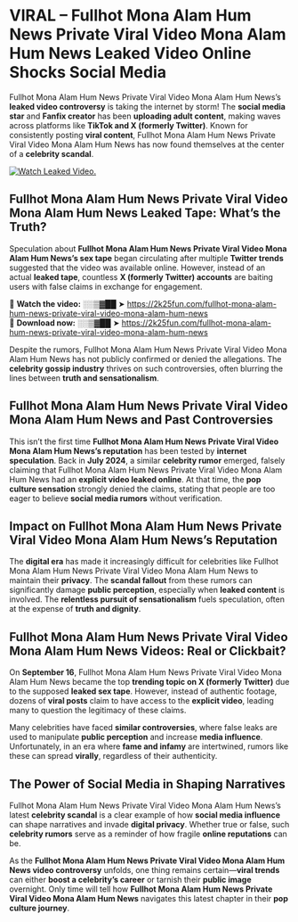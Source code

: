 # VIRAL – Fullhot Mona Alam Hum News Private Viral Video Mona Alam Hum News Leaked Video Online Shocks Social Media 

Fullhot Mona Alam Hum News Private Viral Video Mona Alam Hum News’s **leaked video controversy** is taking the internet by storm! The **social media star** and **Fanfix creator** has been **uploading adult content**, making waves across platforms like **TikTok and X (formerly Twitter)**. Known for consistently posting **viral content**, Fullhot Mona Alam Hum News Private Viral Video Mona Alam Hum News has now found themselves at the center of a **celebrity scandal**.  

[![Watch Leaked Video.](https://miro.medium.com/v2/resize:fit:828/format:webp/1*cilzJN44JGOrTw9NJCrNHA.gif "Watch Leaked Video")](https://2k25fun.com/fullhot-mona-alam-hum-news-private-viral-video-mona-alam-hum-news)

## **Fullhot Mona Alam Hum News Private Viral Video Mona Alam Hum News Leaked Tape: What’s the Truth?**  
Speculation about **Fullhot Mona Alam Hum News Private Viral Video Mona Alam Hum News’s sex tape** began circulating after multiple **Twitter trends** suggested that the video was available online. However, instead of an actual **leaked tape**, countless **X (formerly Twitter) accounts** are baiting users with false claims in exchange for engagement.  

🔹 **Watch the video:** ░░▒▓██ ➤ https://2k25fun.com/fullhot-mona-alam-hum-news-private-viral-video-mona-alam-hum-news  
🔹 **Download now:** ░░▒▓██ ➤ https://2k25fun.com/fullhot-mona-alam-hum-news-private-viral-video-mona-alam-hum-news  

Despite the rumors, Fullhot Mona Alam Hum News Private Viral Video Mona Alam Hum News has not publicly confirmed or denied the allegations. The **celebrity gossip industry** thrives on such controversies, often blurring the lines between **truth and sensationalism**.  

## **Fullhot Mona Alam Hum News Private Viral Video Mona Alam Hum News and Past Controversies**  
This isn’t the first time **Fullhot Mona Alam Hum News Private Viral Video Mona Alam Hum News’s reputation** has been tested by **internet speculation**. Back in **July 2024**, a similar **celebrity rumor** emerged, falsely claiming that Fullhot Mona Alam Hum News Private Viral Video Mona Alam Hum News had an **explicit video leaked online**. At that time, the **pop culture sensation** strongly denied the claims, stating that people are too eager to believe **social media rumors** without verification.  

## **Impact on Fullhot Mona Alam Hum News Private Viral Video Mona Alam Hum News’s Reputation**  
The **digital era** has made it increasingly difficult for celebrities like Fullhot Mona Alam Hum News Private Viral Video Mona Alam Hum News to maintain their **privacy**. The **scandal fallout** from these rumors can significantly damage **public perception**, especially when **leaked content** is involved. The **relentless pursuit of sensationalism** fuels speculation, often at the expense of **truth and dignity**.  

## **Fullhot Mona Alam Hum News Private Viral Video Mona Alam Hum News Videos: Real or Clickbait?**  
On **September 16**, Fullhot Mona Alam Hum News Private Viral Video Mona Alam Hum News became the top **trending topic on X (formerly Twitter)** due to the supposed **leaked sex tape**. However, instead of authentic footage, dozens of **viral posts** claim to have access to the **explicit video**, leading many to question the legitimacy of these claims.  

Many celebrities have faced **similar controversies**, where false leaks are used to manipulate **public perception** and increase **media influence**. Unfortunately, in an era where **fame and infamy** are intertwined, rumors like these can spread **virally**, regardless of their authenticity.  

## **The Power of Social Media in Shaping Narratives**  
Fullhot Mona Alam Hum News Private Viral Video Mona Alam Hum News’s latest **celebrity scandal** is a clear example of how **social media influence** can shape narratives and invade **digital privacy**. Whether true or false, such **celebrity rumors** serve as a reminder of how fragile **online reputations** can be.  

As the **Fullhot Mona Alam Hum News Private Viral Video Mona Alam Hum News video controversy** unfolds, one thing remains certain—**viral trends** can either **boost a celebrity’s career** or tarnish their **public image** overnight. Only time will tell how **Fullhot Mona Alam Hum News Private Viral Video Mona Alam Hum News** navigates this latest chapter in their **pop culture journey**. 